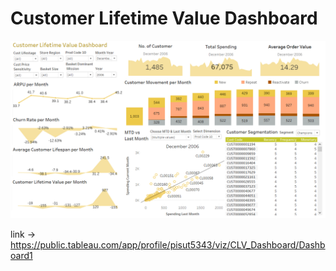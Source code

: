 # Customer Lifetime Value Dashboard

![alt text](https://github.com/PisutSukpool/BADS7105-CRM-analytics-and-intelligence/blob/main/Homework%2005/Main.png?raw=true)

link -> https://public.tableau.com/app/profile/pisut5343/viz/CLV_Dashboard/Dashboard1
